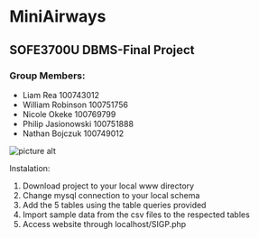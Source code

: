 # MiniAirways
## SOFE3700U DBMS-Final Project
### Group Members:

* Liam Rea 100743012
* William Robinson 100751756
* Nicole Okeke 100769799
* Philip Jasionowski 100751888
* Nathan Bojczuk 100749012 

![picture alt](https://c0.wallpaperflare.com/preview/609/547/661/departure-board.jpg)

Instalation:
1. Download project to your local www directory
2. Change mysql connection to your local schema
3. Add the 5 tables using the table queries provided
4. Import sample data from the csv files to the respected tables
5. Access website through localhost/SIGP.php
